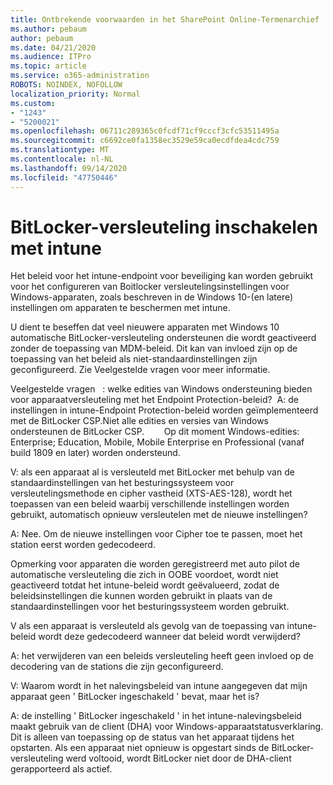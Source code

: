 ```yaml
---
title: Ontbrekende voorwaarden in het SharePoint Online-Termenarchief
ms.author: pebaum
author: pebaum
ms.date: 04/21/2020
ms.audience: ITPro
ms.topic: article
ms.service: o365-administration
ROBOTS: NOINDEX, NOFOLLOW
localization_priority: Normal
ms.custom:
- "1243"
- "5200021"
ms.openlocfilehash: 06711c289365c0fcdf71cf9cccf3cfc53511495a
ms.sourcegitcommit: c6692ce0fa1358ec3529e59ca0ecdfdea4cdc759
ms.translationtype: MT
ms.contentlocale: nl-NL
ms.lasthandoff: 09/14/2020
ms.locfileid: "47750446"
---
```

# <a name="enabling-bitlocker-encryption-with-intune"></a>BitLocker-versleuteling inschakelen met intune

Het beleid voor het intune-endpoint voor beveiliging kan worden gebruikt voor het configureren van Boitlocker versleutelingsinstellingen voor Windows-apparaten, zoals beschreven in de Windows 10-(en latere) instellingen om apparaten te beschermen met intune.

U dient te beseffen dat veel nieuwere apparaten met Windows 10 automatische BitLocker-versleuteling ondersteunen die wordt geactiveerd zonder de toepassing van MDM-beleid. Dit kan van invloed zijn op de toepassing van het beleid als niet-standaardinstellingen zijn geconfigureerd. Zie Veelgestelde vragen voor meer informatie.


Veelgestelde vragen   : welke edities van Windows ondersteuning bieden voor apparaatversleuteling met het Endpoint Protection-beleid?
 A: de instellingen in intune-Endpoint Protection-beleid worden geïmplementeerd met de BitLocker CSP.Niet alle edities en versies van Windows ondersteunen de BitLocker CSP. 
      Op dit moment Windows-edities: Enterprise; Education, Mobile, Mobile Enterprise en Professional (vanaf build 1809 en later) worden ondersteund.




V: als een apparaat al is versleuteld met BitLocker met behulp van de standaardinstellingen van het besturingssysteem voor versleutelingsmethode en cipher vastheid (XTS-AES-128), wordt het toepassen van een beleid waarbij verschillende instellingen worden gebruikt, automatisch opnieuw versleutelen met de nieuwe instellingen?

A: Nee. Om de nieuwe instellingen voor Cipher toe te passen, moet het station eerst worden gedecodeerd.

Opmerking voor apparaten die worden geregistreerd met auto pilot de automatische versleuteling die zich in OOBE voordoet, wordt niet geactiveerd totdat het intune-beleid wordt geëvalueerd, zodat de beleidsinstellingen die kunnen worden gebruikt in plaats van de standaardinstellingen voor het besturingssysteem worden gebruikt.




V als een apparaat is versleuteld als gevolg van de toepassing van intune-beleid wordt deze gedecodeerd wanneer dat beleid wordt verwijderd?

A: het verwijderen van een beleids versleuteling heeft geen invloed op de decodering van de stations die zijn geconfigureerd.




V: Waarom wordt in het nalevingsbeleid van intune aangegeven dat mijn apparaat geen ' BitLocker ingeschakeld ' bevat, maar het is?

A: de instelling ' BitLocker ingeschakeld ' in het intune-nalevingsbeleid maakt gebruik van de client (DHA) voor Windows-apparaatstatusverklaring. Dit is alleen van toepassing op de status van het apparaat tijdens het opstarten. Als een apparaat niet opnieuw is opgestart sinds de BitLocker-versleuteling werd voltooid, wordt BitLocker niet door de DHA-client gerapporteerd als actief.
